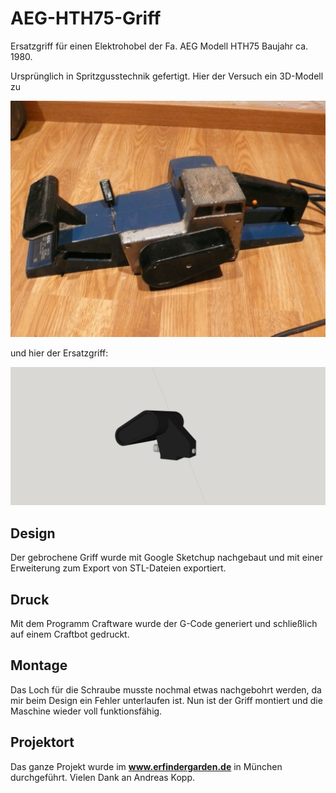 # AEG-HTH75-Griff

Ersatzgriff für einen Elektrohobel der Fa. AEG Modell HTH75 Baujahr ca. 1980.


Ursprünglich in Spritzgusstechnik gefertigt. Hier der Versuch ein 3D-Modell zu 

![](https://github.com/minirevollo/AEG-HTH75-Griff/blob/master/AEG%20HTH75%20(2).JPG?raw=true)
 
und hier der Ersatzgriff:

![](https://github.com/minirevollo/AEG-HTH75-Griff/blob/master/AEG%20HTH75_2.jpg?raw=true)

## Design ##
Der gebrochene Griff wurde mit Google Sketchup nachgebaut und mit einer Erweiterung zum Export von STL-Dateien exportiert.

## Druck ##
Mit dem Programm Craftware wurde der G-Code generiert und schließlich auf einem Craftbot gedruckt.

## Montage ##

Das Loch für die Schraube musste nochmal etwas nachgebohrt werden, da mir beim Design ein Fehler unterlaufen ist. Nun ist der Griff montiert und die Maschine wieder voll funktionsfähig.

## Projektort ##
Das ganze Projekt wurde im **www.erfindergarden.de** in München durchgeführt. Vielen Dank an Andreas Kopp.